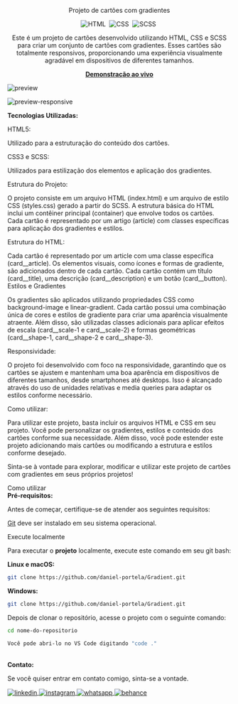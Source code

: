 <div align="center">

Projeto de cartões com gradientes

![HTML](https://img.shields.io/badge/-HTML-0D1117?style=for-the-badge&logo=html5&labelColor=0D1117)&nbsp;
![CSS](https://img.shields.io/badge/-CSS-0D1117?style=for-the-badge&logo=CSS3&logoColor=blue&labelColor=0D1117)&nbsp;
![SCSS](https://img.shields.io/badge/-SCSS-0D1117?style=for-the-badge&logo=sass&logoColor=purple&labelColor=0D1117)&nbsp;

<p>Este é um projeto de cartões desenvolvido utilizando HTML, CSS e SCSS para criar um conjunto de cartões com gradientes. Esses cartões são totalmente responsivos, proporcionando uma experiência visualmente agradável em dispositivos de diferentes tamanhos.</p>

<a href="https://gradientanimation.netlify.app/"><strong>Demonstração ao vivo</strong></a>
</div>

![preview](https://github.com/daniel-portela/Gradient/assets/110783805/13548307-8bcd-4fff-a466-d0085d6e3002)

![preview-responsive](https://github.com/daniel-portela/Gradient/assets/110783805/ee6843a8-c9e3-4963-a015-e71a37a6b4f2)

<b>Tecnologias Utilizadas:</b>

HTML5: 

Utilizado para a estruturação do conteúdo dos cartões.

CSS3 e SCSS: 

Utilizados para estilização dos elementos e aplicação dos gradientes.

Estrutura do Projeto:

O projeto consiste em um arquivo HTML (index.html) e um arquivo de estilo CSS (styles.css) gerado a partir do SCSS. A estrutura básica do HTML inclui um contêiner principal (container) que envolve todos os cartões. Cada cartão é representado por um artigo (article) com classes específicas para aplicação dos gradientes e estilos.

Estrutura do HTML:

Cada cartão é representado por um article com uma classe específica (card__article).
Os elementos visuais, como ícones e formas de gradiente, são adicionados dentro de cada cartão.
Cada cartão contém um título (card__title), uma descrição (card__description) e um botão (card__button).
Estilos e Gradientes

Os gradientes são aplicados utilizando propriedades CSS como background-image e linear-gradient. Cada cartão possui uma combinação única de cores e estilos de gradiente para criar uma aparência visualmente atraente. Além disso, são utilizadas classes adicionais para aplicar efeitos de escala (card__scale-1 e card__scale-2) e formas geométricas (card__shape-1, card__shape-2 e card__shape-3).

Responsividade:

O projeto foi desenvolvido com foco na responsividade, garantindo que os cartões se ajustem e mantenham uma boa aparência em dispositivos de diferentes tamanhos, desde smartphones até desktops. Isso é alcançado através do uso de unidades relativas e media queries para adaptar os estilos conforme necessário.

Como utilizar:

Para utilizar este projeto, basta incluir os arquivos HTML e CSS em seu projeto. Você pode personalizar os gradientes, estilos e conteúdo dos cartões conforme sua necessidade. Além disso, você pode estender este projeto adicionando mais cartões ou modificando a estrutura e estilos conforme desejado.

Sinta-se à vontade para explorar, modificar e utilizar este projeto de cartões com gradientes em seus próprios projetos!

Como utilizar
<br><b>Pré-requisitos:</b>

<p>Antes de começar, certifique-se de atender aos seguintes requisitos:</p>

[Git](https://git-scm.com/downloads "Download Git") deve ser instalado em seu sistema operacional.

Execute localmente

Para executar o <b>projeto</b> localmente, execute este comando em seu git bash:

<b>Linux e macOS:</b>

```bash
git clone https://github.com/daniel-portela/Gradient.git
```

<b>Windows:</b>

```bash
git clone https://github.com/daniel-portela/Gradient.git
```
Depois de clonar o repositório, acesse o projeto com o seguinte comando:

```bash
cd nome-do-repositorio
```

```bash
Você pode abri-lo no VS Code digitando "code ."
```

<br><b>Contato:</b>

<p>Se você quiser entrar em contato comigo, sinta-se a vontade.</p> 

<a href="https://linkedin.com/in/danielengineer" target="_blank">
  <img align="center" src="https://img.shields.io/badge/ - LinkedIn-05122A?style=flat&logo=linkedin" alt="linkedin"/>
</a>
 <a href="https://instagram.com/danielengineer_" target="_blank">
 <img align="center" src="https://img.shields.io/badge/ - Instagram-05122A?style=flat&logo=instagram" alt="instagram"/>
</a>
 <a href="https://wa.me/77999109489" target="_blank">
 <img align="center" src="https://img.shields.io/badge/-Whatsapp-05122A?style=flat&logo=whatsapp" alt="whatsapp"/>
</a>
<a href="https://www.behance.net/danielengineer_" target="_blank">
 <img align="center" src="https://img.shields.io/badge/-behance-05122A?style=flat&logo=behance" alt="behance"/>
</a>
